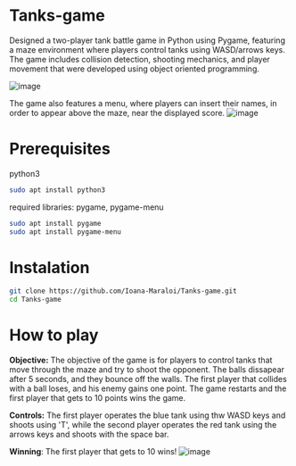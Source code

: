 # Tanks-game
Designed a two-player tank battle game in Python using Pygame, featuring a maze environment where players control tanks using WASD/arrows keys. The game includes collision detection, shooting mechanics, and player movement that were developed using object oriented programming.


![image](https://github.com/user-attachments/assets/6b1ce01d-3f67-44e3-a4ef-37268ccff7ab)


The game also features a menu, where players can insert their names, in order to appear above the maze, near the displayed score.
![image](https://github.com/user-attachments/assets/e55b9e60-817d-4684-ac24-3b92e1e0334e)
# Prerequisites
python3
```sh
sudo apt install python3
```
required libraries: pygame, pygame-menu
```sh
sudo apt install pygame
sudo apt install pygame-menu
```

# Instalation
``` sh
git clone https://github.com/Ioana-Maraloi/Tanks-game.git
cd Tanks-game
```
# How to play
**Objective:** The objective of the game is for players to control tanks that move through the maze and try to shoot the opponent. The balls dissapear after 5 seconds, and they bounce off the walls. The first player that collides with a ball loses, and his enemy gains one point. The game restarts and the first player that gets to 10 points wins the game.


**Controls:** The first player operates the blue tank using thw WASD keys and shoots using 'T', while the second player operates the red tank using the arrows keys and shoots with the space bar.


**Winning**: The first player that gets to 10 wins!
![image](https://github.com/user-attachments/assets/4a53f8bf-7fc4-43ff-b957-e9e385481db8)

